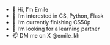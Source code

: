 - 👋 Hi, I’m Emile
- 👀 I’m interested in CS, Python, Flask
- 🌱 I’m currently finishing CS50p
- 💞️ I’m looking for a learning partner
- 📫 DM me on X @emile_kh


<!---
EmileKh/EmileKh is a ✨ special ✨ repository because its `README.md` (this file) appears on your GitHub profile.
You can click the Preview link to take a look at your changes.
--->
